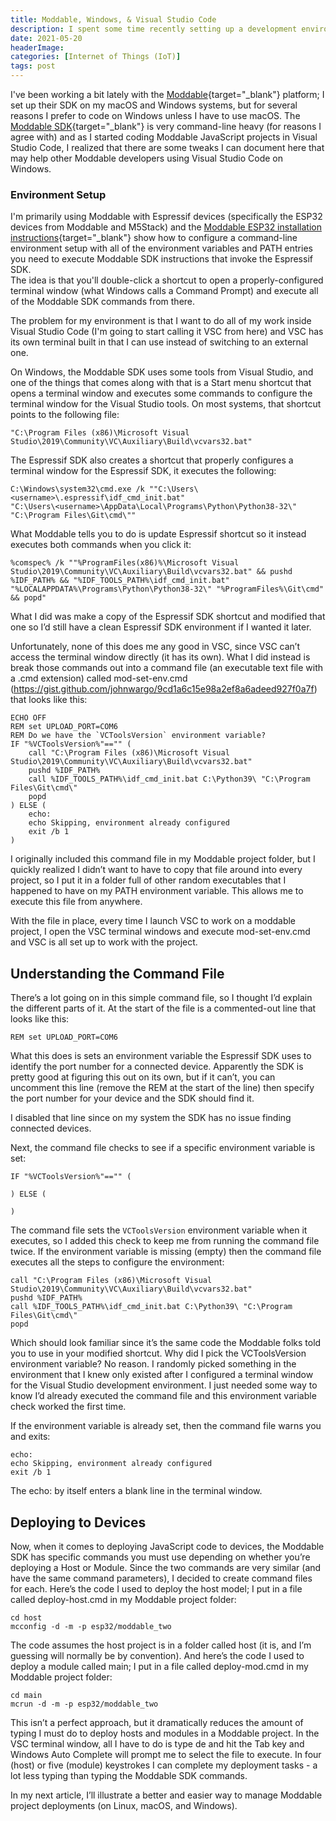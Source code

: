 ```yaml
---
title: Moddable, Windows, & Visual Studio Code
description: I spent some time recently setting up a development environment for the Moddable platform (JavaScript microcontrollers). Since I'm on Windows and the docs were a little confusing, I setup my environment then wrote about it here so others could learn how to configure their environments.
date: 2021-05-20
headerImage: 
categories: [Internet of Things (IoT)]
tags: post
---
```


I've been working a bit lately with the [Moddable](https://moddable.com/){target="_blank"} platform; I set up their SDK on my macOS and Windows systems, but for several reasons I prefer to code on Windows unless I have to use macOS. The [Moddable SDK](https://github.com/Moddable-OpenSource/moddable){target="_blank"} is very command-line heavy (for reasons I agree with) and as I started coding Moddable JavaScript projects in Visual Studio Code, I realized that there are some tweaks I can document here that may help other Moddable developers using Visual Studio Code on Windows.

### Environment Setup

I'm primarily using Moddable with Espressif devices (specifically the ESP32 devices from Moddable and M5Stack) and the [Moddable ESP32 installation instructions](https://github.com/Moddable-OpenSource/moddable/blob/public/documentation/devices/esp32.md){target="_blank"} show how to configure a command-line environment setup with all of the environment variables and PATH entries you need to execute Moddable SDK instructions that invoke the Espressif SDK.  
The idea is that you'll double-click a shortcut to open a properly-configured terminal window (what Windows calls a Command Prompt) and execute all of the Moddable SDK commands from there.

The problem for my environment is that I want to do all of my work inside Visual Studio Code (I'm going to start calling it VSC from here) and VSC has its own terminal built in that I can use instead of switching to an external one.

On Windows, the Moddable SDK uses some tools from Visual Studio, and one of the things that comes along with that is a Start menu shortcut that opens a terminal window and executes some commands to configure the terminal window for the Visual Studio tools. On most systems, that shortcut points to the following file: 

```text
"C:\Program Files (x86)\Microsoft Visual Studio\2019\Community\VC\Auxiliary\Build\vcvars32.bat"
```

The Espressif SDK also creates a shortcut that properly configures a terminal window for the Espressif SDK, it executes the following:

```text
C:\Windows\system32\cmd.exe /k ""C:\Users\<username>\.espressif\idf_cmd_init.bat" 
"C:\Users\<username>\AppData\Local\Programs\Python\Python38-32\" "C:\Program Files\Git\cmd\""
```

What Moddable tells you to do is update Espressif shortcut so it instead executes both commands when you click it:

```shell
%comspec% /k ""%ProgramFiles(x86)%\Microsoft Visual Studio\2019\Community\VC\Auxiliary\Build\vcvars32.bat" && pushd %IDF_PATH% && "%IDF_TOOLS_PATH%\idf_cmd_init.bat" "%LOCALAPPDATA%\Programs\Python\Python38-32\" "%ProgramFiles%\Git\cmd" && popd"
```

What I did was make a copy of the Espressif SDK shortcut and modified that one so I’d still have a clean Espressif SDK environment if I wanted it later. 

Unfortunately, none of this does me any good in VSC, since VSC can’t access the terminal window directly (it has its own). What I did instead is break those commands out into a command file (an executable text file with a .cmd extension) called mod-set-env.cmd (https://gist.github.com/johnwargo/9cd1a6c15e98a2ef8a6adeed927f0a7f) that looks like this:

```shell
ECHO OFF
REM set UPLOAD_PORT=COM6
REM Do we have the `VCToolsVersion` environment variable?
IF "%VCToolsVersion%"=="" (
    call "C:\Program Files (x86)\Microsoft Visual Studio\2019\Community\VC\Auxiliary\Build\vcvars32.bat"
    pushd %IDF_PATH% 
    call %IDF_TOOLS_PATH%\idf_cmd_init.bat C:\Python39\ "C:\Program Files\Git\cmd\"
    popd
) ELSE (
    echo: 
    echo Skipping, environment already configured
    exit /b 1
)
```

I originally included this command file in my Moddable project folder, but I quickly realized I didn’t want to have to copy that file around into every project, so I put it in a folder full of other random executables that I happened to have on my PATH environment variable. This allows me to execute this file from anywhere.

With the file in place, every time I launch VSC to work on a moddable project, I open the VSC terminal windows and execute mod-set-env.cmd and VSC is all set up to work with the project.

## Understanding the Command File

There’s a lot going on in this simple command file, so I thought I’d explain the different parts of it. 
At the start of the file is a commented-out line that looks like this:

```shell
REM set UPLOAD_PORT=COM6
```

What this does is sets an environment variable the Espressif SDK uses to identify the port number for a connected device. Apparently the SDK is pretty good at figuring this out on its own, but if it can’t, you can uncomment this line (remove the REM at the start of the line) then specify the port number for your device and the SDK should find it. 

I disabled that line since on my system the SDK has no issue finding connected devices. 

Next, the command file checks to see if a specific environment variable is set:

```shell
IF "%VCToolsVersion%"=="" (
 
) ELSE (
 
)
```

The command file sets the `VCToolsVersion` environment variable when it executes, so I added this check to keep me from running the command file twice. If the environment variable is missing (empty) then the command file executes all the steps to configure the environment:

```shell
call "C:\Program Files (x86)\Microsoft Visual Studio\2019\Community\VC\Auxiliary\Build\vcvars32.bat"
pushd %IDF_PATH% 
call %IDF_TOOLS_PATH%\idf_cmd_init.bat C:\Python39\ "C:\Program Files\Git\cmd\"
popd
```

Which should look familiar since it’s the same code the Moddable folks told you to use in your modified shortcut.
Why did I pick the VCToolsVersion environment variable? No reason. I randomly picked something in the environment that I knew only existed after I configured a terminal window for the Visual Studio development environment. I just needed some way to know I’d already executed the command file and this environment variable check worked the first time.

If the environment variable is already set, then the command file warns you and exits:

```shell
echo: 
echo Skipping, environment already configured
exit /b 1
```

The echo: by itself enters a blank line in the terminal window.

## Deploying to Devices

Now, when it comes to deploying JavaScript code to devices, the Moddable SDK  has specific commands you must use depending on whether you’re deploying a Host or Module. Since the two commands are very similar (and have the same command parameters), I decided to create command files for each. Here’s the code I used to deploy the host model; I put in a file called deploy-host.cmd in my Moddable project folder:

```shell
cd host
mcconfig -d -m -p esp32/moddable_two
```

The code assumes the host project is in a folder called host (it is, and I’m guessing will normally be by convention). 
And here’s the code I used to deploy a module called main; I put in a file called deploy-mod.cmd in my Moddable project folder:

```shell
cd main
mcrun -d -m -p esp32/moddable_two
```

This isn’t a perfect approach, but it dramatically reduces the amount of typing I must do to deploy hosts and modules in a Moddable project. In the VSC terminal window, all I have to do is type de and hit the Tab key and Windows Auto Complete will prompt me to select the file to execute. In four (host) or five (module) keystrokes I can complete my deployment tasks - a lot less typing than typing the Moddable SDK commands. 

In my next article, I’ll illustrate a better and easier way to manage Moddable project deployments (on Linux, macOS, and Windows).
